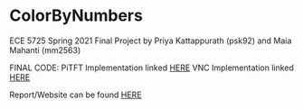 # ColorByNumbers
ECE 5725 Spring 2021 Final Project by Priya Kattappurath (psk92) and Maia Mahanti (mm2563)

FINAL CODE:
PiTFT Implementation linked [HERE](https://github.com/priyakatt/ColorByNumbers/blob/master/Pitft_Final.py)
VNC Implementation linked [HERE](https://github.com/priyakatt/ColorByNumbers/blob/master/Vnc_Final.py)

Report/Website can be found [HERE](https://priyakatt.github.io/ColorByNumbers/)
